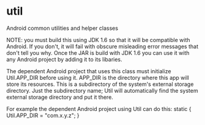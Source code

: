 # util
Android common utilities and helper classes

NOTE: you must build this using JDK 1.6 so that it will be compatible with Android.
If you don't, it will fail with obscure misleading error messages that don't tell you why.
Once the JAR is build with JDK 1.6 you can use it with any Android project by adding it to its libaries.

The dependent Android project that uses this class must initialize Util.APP_DIR before using it.
APP_DIR is the directory where this app will store its resources.
This is a subdirectory of the system's external storage directory.
Just the subdirectory name; Util will automatically find the system external storage directory and put it there.

For example the dependent Android project using Util can do this:
	static {
		Util.APP_DIR = "com.x.y.z";
	}
